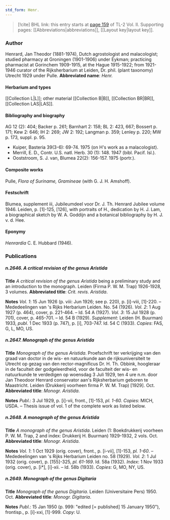 ```yaml
---
std_form: Henr.
---
```


> [!cite] BHL link: this entry starts at [page 159](https://www.biodiversitylibrary.org/page/33068401) of TL-2 Vol. II.
> Supporting pages: [[Abbreviations|abbreviations]], [[Layout key|layout key]].

### Author

Henrard, Jan Theodor (1881-1974), Dutch agrostologist and malacologist; studied pharmacy at Groningen (1901-1906) under Eykman; practicing pharmacist at Gorinchem 1909-1915, at the Hague 1915-1922; from 1921-1946 curator of the Rijksherbarium at Leiden, Dr. phil. (plant taxonomy) Utrecht 1929 under Pulle. 
**Abbreviated name**: *Henr.*

#### Herbarium and types

[[Collection L|L]]; other material [[Collection B|B]], [[Collection BR|BR]], [[Collection LAS|LAS]].

#### Bibliography and biography

AG 12 (2): 404; Backer p. 261; Barnhart 2: 158; BL 2: 423, 667; Bossert p. 171; Kew 2: 646; IH 2: 269; JW 2: 192; Langman p. 359; Lenley p. 220; MW p. 173, suppl. p. 95.
- Kuiper, Basteria 39(3-6): 69-74. 1975 (on H's work as a malacologist).
- Merrill, E. D., Contr. U.S. natl. Herb. 30 (1): 148. 1947 (bibl. Pacif. Isl.).
- Ooststroom, S. J. van, Blumea 22(2): 156-157. 1975 (portr.).

#### Composite works

Pulle, *Flora of Suriname, Gramineae* (with G. J. H. Amshoff).

#### Festschrift

Blumea, supplement iii, Jubileumdeel voor Dr. J. Th. Henrard Jubilee volume 1946. Leiden, p. \[1\]-125, \[126\], with portraits of H., dedication by H. J. Lam, a biographical sketch by W. A. Goddijn and a botanical bibliography by H. J. v. d. Hee.

#### Eponymy

*Henrardia* C. E. Hubbard (1946).

### Publications

##### n.2646. A critical revision of the genus Aristida

**Title**
*A critical revision of the genus Aristida* being a preliminary study and an introduction to the monograph. Leiden (Firma P. W. M. Trap) 1926-1928, 3 volumes.
**Abbreviated title**: *Crit. revis. Aristida*.

**Notes**
*Vol. 1*: 15 Jun 1926 (p. viii: Jun 1926; see p. 220), p. \[i\]-viii, \[1\]-220. – Mededeelingen van 's Rijks Herbarium Leiden. No. 54 (1926).
*Vol. 2*: 1 Aug 1927 (p. 464), cover, p. 221-464. – Id. 54 A (1927).
*Vol. 3*: 15 Jul 1928 (p. 701), cover, p. 465-701. – Id. 54 B (1929).
*Supplement*: Leiden (H. Buurman) 1933, *publ*. 1 Dec 1933 (p. 747), p. \[i\], 703-747. Id. 54 C (1933).
*Copies*: FAS, G, L, MO, US.

##### n.2647. Monograph of the genus Aristida

**Title**
*Monograph of the genus Aristida*. Proefschrift ter verkrijging van den graad van doctor in de wis- en natuurkunde aan de rijksuniversiteit te Utrecht op gezag van den rector-magnificus Dr. H. Th. Obbink, hoogleraar in de faculteit der godgeleerdheid, voor de faculteit der wis- en natuurkunde te verdedigen op woensdag 3 Juli 1929, ten 4 ure n.m. door Jan Theodoor Henrard conservator aan's Rijksherbarium geboren te Maastricht. Leiden (Drukkerij voorheen firma P. W. M. Trap) \[1929\]. Oct.
**Abbreviated title**: *Monogr. Aristida*.

**Notes**
*Publ*.: 3 Jul 1929, p. \[i\]-vii, front., \[1\]-153, *pl. 1-60. Copies*: MICH, USDA. – Thesis issue of vol. 1 of the complete work as listed below.

##### n.2648. A monograph of the genus Aristida

**Title**
*A monograph of the genus Aristida*. Leiden (1: Boekdrukkerij voorheen P. W. M. Trap, 2 and index: Drukkerij H. Buurman) 1929-1932, 2 vols. Oct.
**Abbreviated title**: *Monogr. Aristida*.

**Notes**
*Vol. 1*: 1 Oct 1929 (orig. cover), front., p. \[i-vii\], \[1\]-153, *pl. 1-60*. – Mededeelingen van 's Rijks Herbarium Leiden no. 58 (1929).
*Vol. 2*: 1 Jul 1932 (orig. cover), p. \[155\]-325, *pl. 61-169*. Id. 58a (1932).
*Index*: 1 Nov 1933 (orig. cover), p. \[i\*\], \[i\]-xii. – Id. 58b (1933).
*Copies*: G, MO, NY, US.

##### n.2649. Monograph of the genus Digitaria

**Title**
*Monograph of the genus Digitaria*. Leiden (Universitaire Pers) 1950. Oct.
**Abbreviated title**: *Monogr. Digitaria*.

**Notes**
*Publ*.: 15 Jan 1950 (p. 999: "edited \[= published\] 15 January 1950"), frontisp., p. \[i\]-xxi, \[1\]-999. *Copy*: U.

